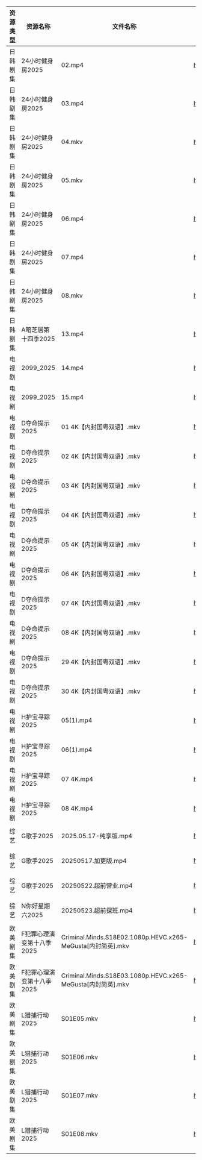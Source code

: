 | 资源类型 | 资源名称            | 文件名称                                                    | 分享链接                                 | 更新时间                |
| ---- | --------------- | ------------------------------------------------------- | ------------------------------------ | ------------------- |
| 日韩剧集 | 24小时健身房2025     | 02.mp4                                                  | https://pan.quark.cn/s/697bd9f8659d  | 2025-05-23 18:18:39 |
| 日韩剧集 | 24小时健身房2025     | 03.mp4                                                  | https://pan.quark.cn/s/697bd9f8659d  | 2025-05-23 18:18:36 |
| 日韩剧集 | 24小时健身房2025     | 04.mkv                                                  | https://pan.quark.cn/s/697bd9f8659d  | 2025-05-23 18:18:32 |
| 日韩剧集 | 24小时健身房2025     | 05.mkv                                                  | https://pan.quark.cn/s/697bd9f8659d  | 2025-05-23 18:18:28 |
| 日韩剧集 | 24小时健身房2025     | 06.mp4                                                  | https://pan.quark.cn/s/697bd9f8659d  | 2025-05-23 18:18:25 |
| 日韩剧集 | 24小时健身房2025     | 07.mp4                                                  | https://pan.quark.cn/s/697bd9f8659d  | 2025-05-23 18:18:21 |
| 日韩剧集 | 24小时健身房2025     | 08.mkv                                                  | https://pan.quark.cn/s/697bd9f8659d  | 2025-05-23 18:18:18 |
| 日韩剧集 | A暗芝居第十四季2025    | 13.mp4                                                  | https://pan.quark.cn/s/1e5213c50f71  | 2025-05-23 18:18:58 |
| 电视剧  | 2099_2025       | 14.mp4                                                  | https://www.alipan.com/s/GXigMRaVR89 | 2025-05-23 16:05:05 |
| 电视剧  | 2099_2025       | 15.mp4                                                  | https://www.alipan.com/s/GXigMRaVR89 | 2025-05-23 15:05:05 |
| 电视剧  | D夺命提示2025       | 01 4K【内封国粤双语】.mkv                                       | https://pan.quark.cn/s/cc8dcf2ceaed  | 2025-05-23 18:36:31 |
| 电视剧  | D夺命提示2025       | 02 4K【内封国粤双语】.mkv                                       | https://pan.quark.cn/s/cc8dcf2ceaed  | 2025-05-23 18:36:26 |
| 电视剧  | D夺命提示2025       | 03 4K【内封国粤双语】.mkv                                       | https://pan.quark.cn/s/cc8dcf2ceaed  | 2025-05-23 18:36:23 |
| 电视剧  | D夺命提示2025       | 04 4K【内封国粤双语】.mkv                                       | https://pan.quark.cn/s/cc8dcf2ceaed  | 2025-05-23 18:36:20 |
| 电视剧  | D夺命提示2025       | 05 4K【内封国粤双语】.mkv                                       | https://pan.quark.cn/s/cc8dcf2ceaed  | 2025-05-23 18:36:12 |
| 电视剧  | D夺命提示2025       | 06 4K【内封国粤双语】.mkv                                       | https://pan.quark.cn/s/cc8dcf2ceaed  | 2025-05-23 18:36:08 |
| 电视剧  | D夺命提示2025       | 07 4K【内封国粤双语】.mkv                                       | https://pan.quark.cn/s/cc8dcf2ceaed  | 2025-05-23 18:36:04 |
| 电视剧  | D夺命提示2025       | 08 4K【内封国粤双语】.mkv                                       | https://pan.quark.cn/s/cc8dcf2ceaed  | 2025-05-23 18:36:01 |
| 电视剧  | D夺命提示2025       | 29 4K【内封国粤双语】.mkv                                       | https://pan.quark.cn/s/cc8dcf2ceaed  | 2025-05-23 18:35:58 |
| 电视剧  | D夺命提示2025       | 30 4K【内封国粤双语】.mkv                                       | https://pan.quark.cn/s/cc8dcf2ceaed  | 2025-05-23 18:35:54 |
| 电视剧  | H护宝寻踪2025       | 05(1).mp4                                               | https://www.alipan.com/s/YPtSxQ39eiG | 2025-05-23 10:05:21 |
| 电视剧  | H护宝寻踪2025       | 06(1).mp4                                               | https://www.alipan.com/s/YPtSxQ39eiG | 2025-05-23 10:05:21 |
| 电视剧  | H护宝寻踪2025       | 07 4K.mp4                                               | https://www.alipan.com/s/YPtSxQ39eiG | 2025-05-23 08:05:23 |
| 电视剧  | H护宝寻踪2025       | 08 4K.mp4                                               | https://www.alipan.com/s/YPtSxQ39eiG | 2025-05-23 08:05:22 |
| 综艺   | G歌手2025         | 2025.05.17-纯享版.mp4                                      | https://pan.quark.cn/s/38331c44e255  | 2025-05-23 18:37:30 |
| 综艺   | G歌手2025         | 20250517.加更版.mp4                                        | https://pan.quark.cn/s/38331c44e255  | 2025-05-23 18:37:34 |
| 综艺   | G歌手2025         | 20250522.超前营业.mp4                                       | https://pan.quark.cn/s/38331c44e255  | 2025-05-23 18:37:26 |
| 综艺   | N你好星期六2025      | 20250523.超前探班.mp4                                       | https://www.alipan.com/s/nvuMvPrHLGa | 2025-05-23 14:06:15 |
| 欧美剧集 | F犯罪心理演变第十八季2025 | Criminal.Minds.S18E02.1080p.HEVC.x265-MeGusta[内封简英].mkv | https://pan.quark.cn/s/38a701ac585c  | 2025-05-23 18:37:11 |
| 欧美剧集 | F犯罪心理演变第十八季2025 | Criminal.Minds.S18E03.1080p.HEVC.x265-MeGusta[内封简英].mkv | https://pan.quark.cn/s/38a701ac585c  | 2025-05-23 18:37:09 |
| 欧美剧集 | L猎捕行动2025       | S01E05.mkv                                              | https://pan.quark.cn/s/bfdefba3d851  | 2025-05-23 18:39:49 |
| 欧美剧集 | L猎捕行动2025       | S01E06.mkv                                              | https://pan.quark.cn/s/bfdefba3d851  | 2025-05-23 18:39:45 |
| 欧美剧集 | L猎捕行动2025       | S01E07.mkv                                              | https://pan.quark.cn/s/bfdefba3d851  | 2025-05-23 18:39:37 |
| 欧美剧集 | L猎捕行动2025       | S01E08.mkv                                              | https://pan.quark.cn/s/bfdefba3d851  | 2025-05-23 18:39:33 |
